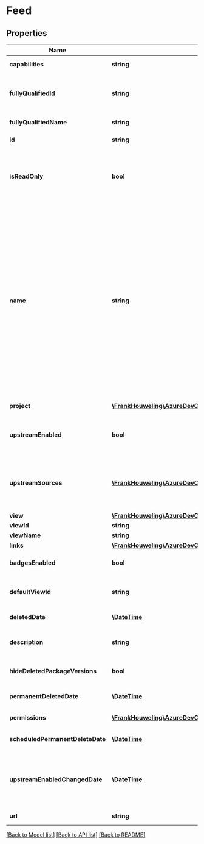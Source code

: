# Feed

## Properties
Name | Type | Description | Notes
------------ | ------------- | ------------- | -------------
**capabilities** | **string** | Supported capabilities of a feed. | [optional] 
**fullyQualifiedId** | **string** | This will either be the feed GUID or the feed GUID and view GUID depending on how the feed was accessed. | [optional] 
**fullyQualifiedName** | **string** | Full name of the view, in feed@view format. | [optional] 
**id** | **string** | A GUID that uniquely identifies this feed. | [optional] 
**isReadOnly** | **bool** | If set, all packages in the feed are immutable.  It is important to note that feed views are immutable; therefore, this flag will always be set for views. | [optional] 
**name** | **string** | A name for the feed. feed names must follow these rules: &lt;list type&#x3D;\&quot;bullet\&quot;&gt;&lt;item&gt;&lt;description&gt; Must not exceed 64 characters &lt;/description&gt;&lt;/item&gt;&lt;item&gt;&lt;description&gt; Must not contain whitespaces &lt;/description&gt;&lt;/item&gt;&lt;item&gt;&lt;description&gt; Must not start with an underscore or a period &lt;/description&gt;&lt;/item&gt;&lt;item&gt;&lt;description&gt; Must not end with a period &lt;/description&gt;&lt;/item&gt;&lt;item&gt;&lt;description&gt; Must not contain any of the following illegal characters: &lt;![CDATA[ @, ~, ;, {, }, \\, +, &#x3D;, &lt;, &gt;, |, /, \\\\, ?, :, &amp;, $, *, \\\&quot;, #, [, ] ]]&gt;&lt;/description&gt;&lt;/item&gt;&lt;/list&gt; | [optional] 
**project** | [**\FrankHouweling\AzureDevOpsClient\Artifacts\Model\ProjectReference**](ProjectReference.md) | The project that this feed is associated with. | [optional] 
**upstreamEnabled** | **bool** | OBSOLETE: This should always be true.  Setting to false will override all sources in UpstreamSources. | [optional] 
**upstreamSources** | [**\FrankHouweling\AzureDevOpsClient\Artifacts\Model\UpstreamSource[]**](UpstreamSource.md) | A list of sources that this feed will fetch packages from.  An empty list indicates that this feed will not search any additional sources for packages. | [optional] 
**view** | [**\FrankHouweling\AzureDevOpsClient\Artifacts\Model\FeedView**](FeedView.md) | Definition of the view. | [optional] 
**viewId** | **string** | View Id. | [optional] 
**viewName** | **string** | View name. | [optional] 
**links** | [**\FrankHouweling\AzureDevOpsClient\Artifacts\Model\ReferenceLinks**](ReferenceLinks.md) | Related REST links. | [optional] 
**badgesEnabled** | **bool** | If set, this feed supports generation of package badges. | [optional] 
**defaultViewId** | **string** | The view that the feed administrator has indicated is the default experience for readers. | [optional] 
**deletedDate** | [**\DateTime**](\DateTime.md) | The date that this feed was deleted. | [optional] 
**description** | **string** | A description for the feed.  Descriptions must not exceed 255 characters. | [optional] 
**hideDeletedPackageVersions** | **bool** | If set, the feed will hide all deleted/unpublished versions | [optional] 
**permanentDeletedDate** | [**\DateTime**](\DateTime.md) | The date that this feed was permanently deleted. | [optional] 
**permissions** | [**\FrankHouweling\AzureDevOpsClient\Artifacts\Model\FeedPermission[]**](FeedPermission.md) | Explicit permissions for the feed. | [optional] 
**scheduledPermanentDeleteDate** | [**\DateTime**](\DateTime.md) | The date that this feed is scheduled to be permanently deleted. | [optional] 
**upstreamEnabledChangedDate** | [**\DateTime**](\DateTime.md) | If set, time that the UpstreamEnabled property was changed. Will be null if UpstreamEnabled was never changed after Feed creation. | [optional] 
**url** | **string** | The URL of the base feed in GUID form. | [optional] 

[[Back to Model list]](../README.md#documentation-for-models) [[Back to API list]](../README.md#documentation-for-api-endpoints) [[Back to README]](../README.md)



